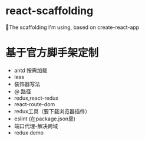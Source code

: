 # react-scaffolding
🚀The scaffolding I'm using, based on create-react-app

# 基于官方脚手架定制
- antd 按需加载
- less
- 装饰器写法
- @ 路径
- redux,react-redux
- react-route-dom 
- redux工具（要下载浏览器插件）
- eslint (在package.json里)
- 端口代理-解决跨域
- redux demo